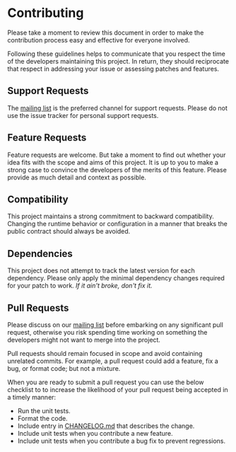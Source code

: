 # Contributing

Please take a moment to review this document in order to make the contribution process easy and effective for everyone involved.

Following these guidelines helps to communicate that you respect the time of the developers maintaining this project. In return, they should reciprocate that respect in addressing your issue or assessing patches and features.

## Support Requests

The [mailing list](https://discourse.drone.io) is the preferred channel for support requests. Please do not use the issue tracker for personal support requests.

## Feature Requests

Feature requests are welcome. But take a moment to find out whether your idea fits with the scope and aims of this project. It is up to you to make a strong case to convince the developers of the merits of this feature. Please provide as much detail and context as possible.

## Compatibility

This project maintains a strong commitment to backward compatibility. Changing the runtime behavior or configuration in a manner that breaks the public contract should always be avoided.

## Dependencies

This project does not attempt to track the latest version for each dependency. Please only apply the minimal dependency changes required for your patch to work. _If it ain't broke, don't fix it._

## Pull Requests

Please discuss on our [mailing list](https://discourse.drone.io) before embarking on any significant pull request, otherwise you risk spending time working on something the developers might not want to merge into the project.

Pull requests should remain focused in scope and avoid containing unrelated commits. For example, a pull request could add a feature, fix a bug, or format code; but not a mixture.

When you are ready to submit a pull request you can use the below checklist to to increase the likelihood of your pull request being accepted in a timely manner:

- Run the unit tests.
- Format the code.
- Include entry in [CHANGELOG.md](../CHANGELOG.md) that describes the change.
- Include unit tests when you contribute a new feature.
- Include unit tests when you contribute a bug fix to prevent regressions.
